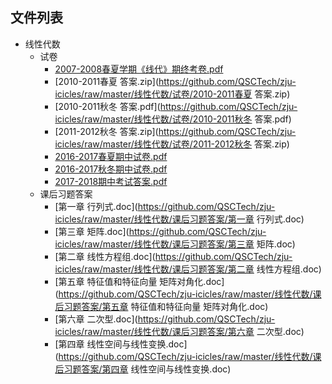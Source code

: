 

## 文件列表

- 线性代数
    - 试卷
        - [2007-2008春夏学期《线代》期终考卷.pdf](https://github.com/QSCTech/zju-icicles/raw/master/线性代数/试卷/2007-2008春夏学期《线代》期终考卷.pdf)
        - [2010-2011春夏 答案.zip](https://github.com/QSCTech/zju-icicles/raw/master/线性代数/试卷/2010-2011春夏 答案.zip)
        - [2010-2011秋冬 答案.pdf](https://github.com/QSCTech/zju-icicles/raw/master/线性代数/试卷/2010-2011秋冬 答案.pdf)
        - [2011-2012秋冬 答案.zip](https://github.com/QSCTech/zju-icicles/raw/master/线性代数/试卷/2011-2012秋冬 答案.zip)
        - [2016-2017春夏期中试卷.pdf](https://github.com/QSCTech/zju-icicles/raw/master/线性代数/试卷/2016-2017春夏期中试卷.pdf)
        - [2016-2017秋冬期中试卷.pdf](https://github.com/QSCTech/zju-icicles/raw/master/线性代数/试卷/2016-2017秋冬期中试卷.pdf)
        - [2017-2018期中考试答案.pdf](https://github.com/QSCTech/zju-icicles/raw/master/线性代数/试卷/2017-2018期中考试答案.pdf)
    - 课后习题答案
        - [第一章 行列式.doc](https://github.com/QSCTech/zju-icicles/raw/master/线性代数/课后习题答案/第一章 行列式.doc)
        - [第三章 矩阵.doc](https://github.com/QSCTech/zju-icicles/raw/master/线性代数/课后习题答案/第三章 矩阵.doc)
        - [第二章 线性方程组.doc](https://github.com/QSCTech/zju-icicles/raw/master/线性代数/课后习题答案/第二章 线性方程组.doc)
        - [第五章 特征值和特征向量 矩阵对角化.doc](https://github.com/QSCTech/zju-icicles/raw/master/线性代数/课后习题答案/第五章 特征值和特征向量 矩阵对角化.doc)
        - [第六章 二次型.doc](https://github.com/QSCTech/zju-icicles/raw/master/线性代数/课后习题答案/第六章 二次型.doc)
        - [第四章 线性空间与线性变换.doc](https://github.com/QSCTech/zju-icicles/raw/master/线性代数/课后习题答案/第四章 线性空间与线性变换.doc)

